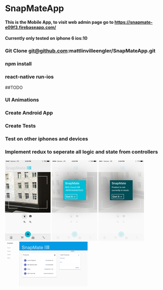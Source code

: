 # SnapMateApp

#### This is the Mobile App, to visit web admin page go to https://snapmate-e09f3.firebaseapp.com/
#### Currently only tested on iphone 6 ios:10
### Git Clone git@github.com:mattlinvilleengler/SnapMateApp.git
### npm install
### react-native run-ios

##TODO
### UI Animations
### Create Android App
### Create Tests
### Test on other iphones and devices
### Implement redux to seperate all logic and state from controllers

![snapMate App](./readmeImages/app1.PNG?raw=true "SnapMateApp")
![snapMate App](./readmeImages/appsuccess1.PNG?raw=true "SnapMate Success")
![snapMate App](./readmeImages/apperror1.PNG?raw=true "SnapMateApp Error")
![snapMate App](./readmeImages/appadmin1.png?raw=true "SnapMate Admin")



